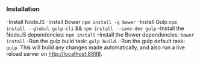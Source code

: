 ### Installation
-Install NodeJS
-Install Bower `npm install -g bower`
-Install Gulp `npm install --global gulp-cli` && `npm install --save-dev gulp`
-Install the NodeJS dependencies: `npm install`
-Install the Bower dependencies: `bower install`
-Run the gulp build task: `gulp build`.
-Run the gulp default task: `gulp`. This will build any changes made automatically, and also run a live reload server on [http://localhost:8888](http://localhost:8888).

